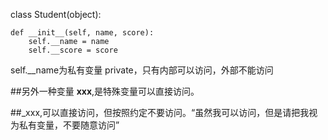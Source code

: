 class Student(object):

    def __init__(self, name, score):
        self.__name = name
        self.__score = score

self.__name为私有变量 private，只有内部可以访问，外部不能访问

##另外一种变量  __xxx__,是特殊变量可以直接访问。

##_xxx,可以直接访问，但按照约定不要访问。“虽然我可以访问，但是请把我视为私有变量，不要随意访问”